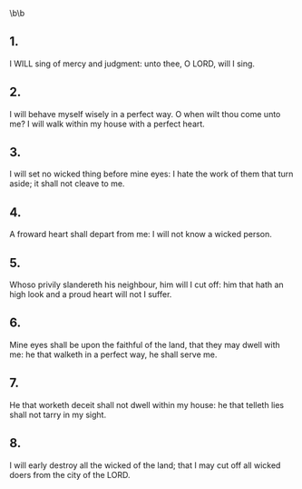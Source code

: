 \b\b
## 1.
I WILL sing of mercy and judgment: unto thee, O LORD, will I sing.
## 2.
I will behave myself wisely in a perfect way.  O when wilt thou come unto me?  I will walk within my house with a perfect heart.
## 3.
I will set no wicked thing before mine eyes: I hate the work of them that turn aside; it shall not cleave to me.
## 4.
A froward heart shall depart from me: I will not know a wicked person.
## 5.
Whoso privily slandereth his neighbour, him will I cut off: him that hath an high look and a proud heart will not I suffer.
## 6.
Mine eyes shall be upon the faithful of the land, that they may dwell with me: he that walketh in a perfect way, he shall serve me.
## 7.
He that worketh deceit shall not dwell within my house: he that telleth lies shall not tarry in my sight.
## 8.
I will early destroy all the wicked of the land; that I may cut off all wicked doers from the city of the LORD.
